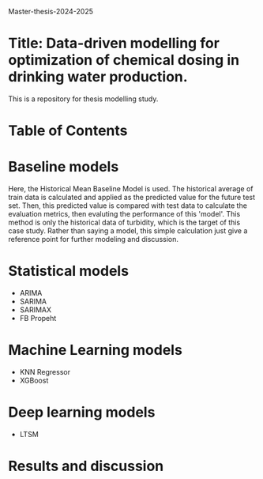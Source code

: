 Master-thesis-2024-2025
# Title: Data-driven modelling for optimization of chemical dosing in drinking water production.
This is a repository for thesis modelling study. 
# Table of Contents
# Baseline models
Here, the Historical Mean Baseline Model is used. The historical average of train data is calculated and applied as the predicted value for the future test set. Then, this predicted value is compared with test data to calculate the evaluation metrics, then evaluting the performance of this 'model'. This method is only the historical data of turbidity, which is the target of this case study. Rather than saying a model, this simple calculation just give a reference point for further modeling and discussion. 
# Statistical models
* ARIMA
* SARIMA
* SARIMAX
* FB Propeht
# Machine Learning models
* KNN Regressor
* XGBoost
# Deep learning models 
* LTSM

# Results and discussion

